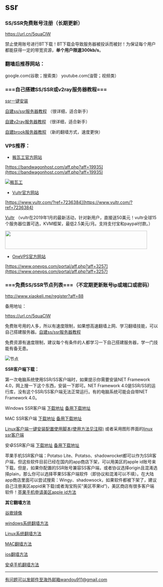 # ssr

### SS/SSR免费账号注册（长期更新）

https://url.cn/5quaClW


禁止使用账号进行BT下载！BT下载会导致服务器被投诉而被封！为保证每个用户都能获得一定的带宽资源，**单个用户限速300kb/s**。

### 翻墙后推荐网站：

google.com(谷歌；搜索类） youtube.com(油管；视频类）  


### ===自己搭建SS/SSR或v2ray服务器教程===
[ssr一键安装](https://github.com/wandou911/ssr/wiki/SSR一键安装)

[自建ss/ssr服务器教程](https://github.com/wandou911/ssr/wiki/自建ss服务器教程) （很详细，适合新手）

[自建v2ray服务器教程](https://github.com/wandou911/ssr/wiki/自建v2ray服务器教程) （很详细，适合新手）

[自建brook服务器教程](https://github.com/wandou911/ssr/wiki/自建brook服务器教程) （新的翻墙方式，速度更快）

### VPS推荐：

* [搬瓦工官方网站](https://bandwagonhost.com/aff.php?aff=19935)

[https://bandwagonhost.com/aff.php?aff=19935](https://bandwagonhost.com/aff.php?aff=19935)

[![搬瓦工](https://ssr.tools/wp-content/uploads/Banwagonhost.png)](https://bandwagonhost.com/aff.php?aff=19935)

* [Vultr官方网站](https://www.vultr.com/?ref=7236384)

[https://www.vultr.com/?ref=7236384](https://www.vultr.com/?ref=7236384)

[Vultr](https://www.vultr.com/?ref=7236384) （vultr在2019年1月的最新活动，针对新用户，直接送50美元！vultr全球15个服务器位置可选，KVM框架，最低2.5美元/月。支持支付宝和paypal付款。）

<a href="https://www.vultr.com/?ref=7236384"><img src="https://www.vultr.com/media/banner_2.png" width="468" height="60"></a>

* [OneVPS官方网站](https://www.onevps.com/portal/aff.php?aff=3257)

[https://www.onevps.com/portal/aff.php?aff=3257](https://www.onevps.com/portal/aff.php?aff=3257)

### ===免费SS/SSR节点列表===（不定期更新账号ip或端口或密码）

http://www.xiaokeli.me/register?aff=88

备用地址：

https://url.cn/5quaClW

免费账号用的人多，所以有速度限制，如果想高速翻墙上网、学习翻墙技能，可以自己搭建服务器。[自建ss/ssr服务器教程](https://github.com/wandou911/ssr/wiki/自建ss服务器教程) 

免费资源有速度限制，建议每个有条件的人都学习一下自己搭建服务器，学一门技能有备无患。


![节点](https://i.loli.net/2019/06/15/5d04a48d7ee8060454.png)

**SSR客户端下载：**

第一次电脑系统使用SSR/SS客户端时，如果提示你需要安装NET Framework 4.0，网上搜一下这个东西，安装一下即可。NET Framework 4.0是SSR/SS的运行库，没有这个SSR/SS客户端无法正常运行。有的电脑系统可能会自带NET Framework 4.0。

Windows SSR客户端 [下载地址](https://github.com/shadowsocksr-backup/shadowsocksr-csharp/releases) [备用下载地址](https://nofile.io/f/6Jm7WJCyOVv/ShadowsocksR-4.7.0-win.7z)

MAC SSR客户端 [下载地址](https://github.com/shadowsocksr-backup/ShadowsocksX-NG/releases) [备用下载地址](https://nofile.io/f/jgMWFwCBonU#ab0d3c3b6ac54482)

[Linux客户端一键安装配置使用脚本(使用方法见注释)](https://github.com/the0demiurge/CharlesScripts/blob/master/charles/bin/ssr) 或者采用图形界面的[linux ssr客户端](https://github.com/erguotou520/electron-ssr/releases)

安卓SSR客户端 [下载地址](https://github.com/shadowsocksr-backup/shadowsocksr-android/releases/download/3.4.0.8/shadowsocksr-release.apk) [备用下载地址](https://nofile.io/f/rvTJoj0h5GC/shadowsocksr-release.apk) 

苹果手机SSR客户端：Potatso Lite、Potatso、shadowrocket都可以作为SSR客户端，但这些软件目前已经在国内的app商店下架，可以用美区的apple id账号来下载。但是，如果你配置的SSR账号兼容SS客户端，或者协议选择origin且混淆选择plain，那么你可以选择苹果SS客户端软件（即协议和混淆可以不填）。在大陆app商店里面可以尝试搜索：Wingy、shadowsock，如果软件都被下架了，建议自己注册美区appid来下载(或者淘宝购买“美区苹果id”)，美区商店有很多客户端软件！[苹果手机申请美区apple id方法](https://www.baidu.com/s?ie=utf-8&f=8&rsv_bp=1&rsv_idx=1&tn=baidu&wd=%E8%8B%B9%E6%9E%9C%E6%89%8B%E6%9C%BA%E5%A6%82%E4%BD%95%E7%94%B3%E8%AF%B7%E7%BE%8E%E5%8C%BAapple%20id&oq=%25E8%258B%25B9%25E6%259E%259C%25E6%2589%258B%25E6%259C%25BA%25E5%25A6%2582%25E4%25BD%2595%25E6%25B3%25A8%25E5%2586%258C%25E7%25BE%258E%25E5%258C%25BAapple%2520id&rsv_pq=9b0ef06900045aac&rsv_t=a6daySwnrXFrSrC%2BIlgLIeU321j1oRm%2F%2FJgdL3RAdT6GSkIIcOaBGKnfvjE&rqlang=cn&rsv_enter=0&inputT=2113&rsv_sug3=54&rsv_sug2=0&rsv_sug4=2440&rsv_sug=1)



**其它翻墙方法**

[谷歌镜像](https://gitlab.com/Alvin9999/free/wikis/%E8%B0%B7%E6%AD%8C%E9%95%9C%E5%83%8F) 

[windows系统翻墙方法](https://gitlab.com/Alvin9999/free/wikis/home)

[Linux系统翻墙方法](https://gitlab.com/Alvin9999/free/wikis/linux%E7%B3%BB%E7%BB%9F%E7%BF%BB%E5%A2%99%E6%96%B9%E6%B3%95)

[MAC翻墙方法](https://gitlab.com/Alvin9999/free/wikis/%E8%8B%B9%E6%9E%9C%E7%94%B5%E8%84%91mac%E7%BF%BB%E5%A2%99%E8%BD%AF%E4%BB%B6) 

[ios翻墙方法](https://gitlab.com/Alvin9999/free/wikis/%E8%8B%B9%E6%9E%9C%E6%89%8B%E6%9C%BA%E7%BF%BB%E5%A2%99%E8%BD%AF%E4%BB%B6)  

[安卓手机翻墙方法](https://gitlab.com/Alvin9999/free/wikis/%E5%AE%89%E5%8D%93%E6%89%8B%E6%9C%BA%E7%89%88)


***

有问题可以发邮件至海外邮箱wandou911@gmail.com
